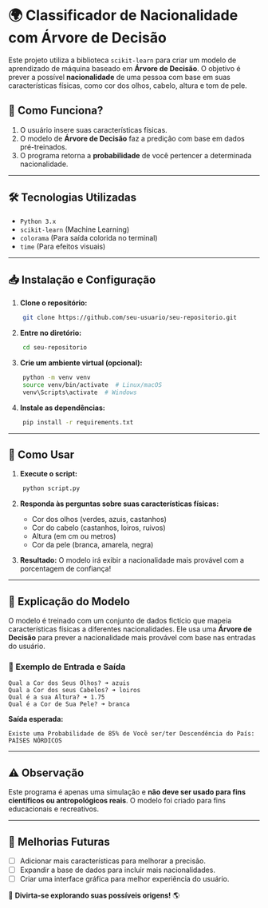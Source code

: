 # 🌍 Classificador de Nacionalidade com Árvore de Decisão

Este projeto utiliza a biblioteca `scikit-learn` para criar um modelo de aprendizado de máquina baseado em **Árvore de Decisão**. O objetivo é prever a possível **nacionalidade** de uma pessoa com base em suas características físicas, como cor dos olhos, cabelo, altura e tom de pele.

## 🚀 Como Funciona?
1. O usuário insere suas características físicas.
2. O modelo de **Árvore de Decisão** faz a predição com base em dados pré-treinados.
3. O programa retorna a **probabilidade** de você pertencer a determinada nacionalidade.

---

## 🛠 Tecnologias Utilizadas

- `Python 3.x`
- `scikit-learn` (Machine Learning)
- `colorama` (Para saída colorida no terminal)
- `time` (Para efeitos visuais)

---

## 📥 Instalação e Configuração

1. **Clone o repositório:**
```bash
    git clone https://github.com/seu-usuario/seu-repositorio.git
```
2. **Entre no diretório:**
```bash
    cd seu-repositorio
```
3. **Crie um ambiente virtual (opcional):**
```bash
    python -m venv venv
    source venv/bin/activate  # Linux/macOS
    venv\Scripts\activate  # Windows
```
4. **Instale as dependências:**
```bash
    pip install -r requirements.txt
```

---

## 🎯 Como Usar

1. **Execute o script:**
```bash
    python script.py
```
2. **Responda às perguntas sobre suas características físicas:**
   - Cor dos olhos (verdes, azuis, castanhos)
   - Cor do cabelo (castanhos, loiros, ruivos)
   - Altura (em cm ou metros)
   - Cor da pele (branca, amarela, negra)

3. **Resultado:** O modelo irá exibir a nacionalidade mais provável com a porcentagem de confiança!

---

## 🧠 Explicação do Modelo

O modelo é treinado com um conjunto de dados fictício que mapeia características físicas a diferentes nacionalidades. Ele usa uma **Árvore de Decisão** para prever a nacionalidade mais provável com base nas entradas do usuário.

### 🔹 Exemplo de Entrada e Saída
```
Qual a Cor dos Seus Olhos? ➜ azuis
Qual a Cor dos seus Cabelos? ➜ loiros
Qual é a sua Altura? ➜ 1.75
Qual é a Cor de Sua Pele? ➜ branca
```
**Saída esperada:**
```
Existe uma Probabilidade de 85% de Você ser/ter Descendência do País: PAÍSES NÓRDICOS
```

---

## ⚠️ Observação
Este programa é apenas uma simulação e **não deve ser usado para fins científicos ou antropológicos reais**. O modelo foi criado para fins educacionais e recreativos.

---

## 📌 Melhorias Futuras
- [ ] Adicionar mais características para melhorar a precisão.
- [ ] Expandir a base de dados para incluir mais nacionalidades.
- [ ] Criar uma interface gráfica para melhor experiência do usuário.

🚀 **Divirta-se explorando suas possíveis origens!** 🌎

